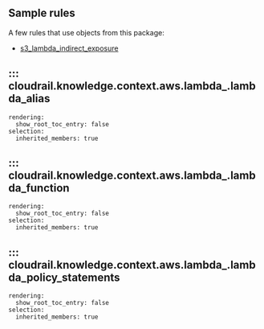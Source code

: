 ## Sample rules
A few rules that use objects from this package:

* [s3_lambda_indirect_exposure](https://github.com/indeni/cloudrail-knowledge/blob/main/cloudrail/knowledge/rules/aws/context_aware/indirect_public_access_rules/s3_bucket_lambda_indirect_exposure_rule.py)

## ::: cloudrail.knowledge.context.aws.lambda_.lambda_alias
    rendering:
      show_root_toc_entry: false
    selection:
      inherited_members: true

## ::: cloudrail.knowledge.context.aws.lambda_.lambda_function
    rendering:
      show_root_toc_entry: false
    selection:
      inherited_members: true

## ::: cloudrail.knowledge.context.aws.lambda_.lambda_policy_statements
    rendering:
      show_root_toc_entry: false
    selection:
      inherited_members: true
